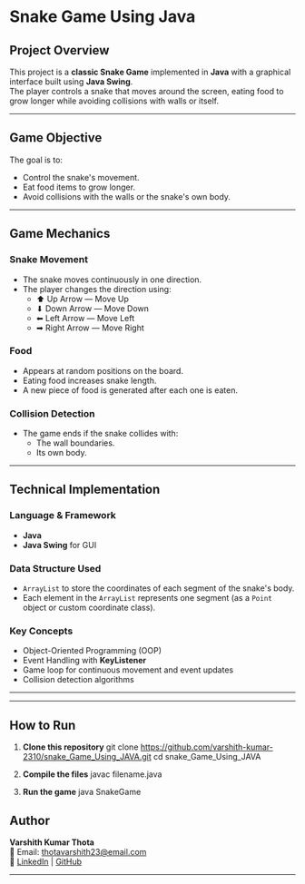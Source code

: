#  Snake Game Using Java

##  Project Overview
This project is a **classic Snake Game** implemented in **Java** with a graphical interface built using **Java Swing**.  
The player controls a snake that moves around the screen, eating food to grow longer while avoiding collisions with walls or itself.

---

##  Game Objective
The goal is to:
- Control the snake's movement.
- Eat food items to grow longer.
- Avoid collisions with the walls or the snake's own body.

---

##  Game Mechanics

### Snake Movement
- The snake moves continuously in one direction.
- The player changes the direction using:
  - ⬆ Up Arrow — Move Up
  - ⬇ Down Arrow — Move Down
  - ⬅ Left Arrow — Move Left
  - ➡ Right Arrow — Move Right

### Food
- Appears at random positions on the board.
- Eating food increases snake length.
- A new piece of food is generated after each one is eaten.

### Collision Detection
- The game ends if the snake collides with:
  - The wall boundaries.
  - Its own body.

---

##  Technical Implementation

### Language & Framework
- **Java**
- **Java Swing** for GUI

### Data Structure Used
- `ArrayList` to store the coordinates of each segment of the snake's body.
- Each element in the `ArrayList` represents one segment (as a `Point` object or custom coordinate class).

### Key Concepts
- Object-Oriented Programming (OOP)
- Event Handling with **KeyListener**
- Game loop for continuous movement and event updates
- Collision detection algorithms

---
---

##  How to Run

1. **Clone this repository**
   git clone https://github.com/varshith-kumar-2310/snake_Game_Using_JAVA.git
   cd snake_Game_Using_JAVA

2. **Compile the files**
   javac filename.java
3. **Run the game**
   java SnakeGame

## Author
**Varshith Kumar Thota**  
📧 Email: thotavarshith23@email.com  
🔗 [LinkedIn](https://www.linkedin.com/in/varshith-kumar-thota-812579242/) | [GitHub](https://github.com/varshith-kumar-2310)

---




